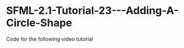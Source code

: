 SFML-2.1-Tutorial-23---Adding-A-Circle-Shape
============================================

Code for the following video tutorial 
